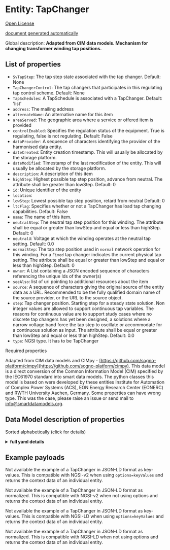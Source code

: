 Entity: TapChanger  
==================  
[Open License](https://github.com/smart-data-models//dataModel.EnergyCIM/blob/master/TapChanger/LICENSE.md)  
[document generated automatically](https://docs.google.com/presentation/d/e/2PACX-1vTs-Ng5dIAwkg91oTTUdt8ua7woBXhPnwavZ0FxgR8BsAI_Ek3C5q97Nd94HS8KhP-r_quD4H0fgyt3/pub?start=false&loop=false&delayms=3000#slide=id.gb715ace035_0_60)  
Global description: **Adapted from CIM data models. Mechanism for changing transformer winding tap positions.**  

## List of properties  

- `SvTapStep`: The tap step state associated with the tap changer. Default: None  - `TapChangerControl`: The tap changers that participates in this regulating tap control scheme. Default: None  - `TapSchedules`: A TapSchedule is associated with a TapChanger. Default: 'list'  - `address`: The mailing address  - `alternateName`: An alternative name for this item  - `areaServed`: The geographic area where a service or offered item is provided  - `controlEnabled`: Specifies the regulation status of the equipment.  True is regulating, false is not regulating. Default: False  - `dataProvider`: A sequence of characters identifying the provider of the harmonised data entity.  - `dateCreated`: Entity creation timestamp. This will usually be allocated by the storage platform.  - `dateModified`: Timestamp of the last modification of the entity. This will usually be allocated by the storage platform.  - `description`: A description of this item  - `highStep`: Highest possible tap step position, advance from neutral. The attribute shall be greater than lowStep. Default: 0  - `id`: Unique identifier of the entity  - `location`:   - `lowStep`: Lowest possible tap step position, retard from neutral Default: 0  - `ltcFlag`: Specifies whether or not a TapChanger has load tap changing capabilities. Default: False  - `name`: The name of this item.  - `neutralStep`: The neutral tap step position for this winding. The attribute shall be equal or greater than lowStep and equal or less than highStep. Default: 0  - `neutralU`: Voltage at which the winding operates at the neutral tap setting. Default: 0.0  - `normalStep`: The tap step position used in `normal` network operation for this winding. For a `Fixed` tap changer indicates the current physical tap setting. The attribute shall be equal or greater than lowStep and equal or less than highStep. Default: 0  - `owner`: A List containing a JSON encoded sequence of characters referencing the unique Ids of the owner(s)  - `seeAlso`: list of uri pointing to additional resources about the item  - `source`: A sequence of characters giving the original source of the entity data as a URL. Recommended to be the fully qualified domain name of the source provider, or the URL to the source object.  - `step`: Tap changer position. Starting step for a steady state solution. Non integer values are allowed to support continuous tap variables. The reasons for continuous value are to support study cases where no discrete tap changers has yet been designed, a solutions where a narrow voltage band force the tap step to oscillate or accommodate for a continuous solution as input. The attribute shall be equal or greater than lowStep and equal or less than highStep. Default: 0.0  - `type`: NGSI type. It has to be TapChanger    
Required properties  
Adapted from CIM data models and CIMpy - [https://github.com/sogno-platform/cimpy](https://github.com/sogno-platform/cimpy). This data model is a direct conversion of the Common Information Model (CIM) specified by the IEC61970 standard into smart data models. The python classes this model is based on were developed by these entities Institute for Automation of Complex Power Systems (ACS), EON Energy Research Center (EONERC) and RWTH University Aachen, Germany. Some properties can have wrong type. This was the case, please raise an issue or send mail to info@smartdatamodels.org.  
## Data Model description of properties  
Sorted alphabetically (click for details)  
<details><summary><strong>full yaml details</strong></summary>    
```yaml  
TapChanger:    
  description: 'Adapted from CIM data models. Mechanism for changing transformer winding tap positions.'    
  properties:    
    SvTapStep:    
      description: 'The tap step state associated with the tap changer. Default: None'    
      type: number    
      x-ngsi:    
        model: https://schema.org/Number    
    TapChangerControl:    
      description: 'The tap changers that participates in this regulating tap control scheme. Default: None'    
      type: number    
      x-ngsi:    
        model: https://schema.org/Number    
    TapSchedules:    
      description: 'A TapSchedule is associated with a TapChanger. Default: ''list'''    
      type: number    
      x-ngsi:    
        model: https://schema.org/Number    
    address:    
      description: 'The mailing address'    
      properties:    
        addressCountry:    
          description: 'Property. The country. For example, Spain. Model:''https://schema.org/addressCountry'''    
          type: string    
        addressLocality:    
          description: 'Property. The locality in which the street address is, and which is in the region. Model:''https://schema.org/addressLocality'''    
          type: string    
        addressRegion:    
          description: 'Property. The region in which the locality is, and which is in the country. Model:''https://schema.org/addressRegion'''    
          type: string    
        postOfficeBoxNumber:    
          description: 'Property. The post office box number for PO box addresses. For example, 03578. Model:''https://schema.org/postOfficeBoxNumber'''    
          type: string    
        postalCode:    
          description: 'Property. The postal code. For example, 24004. Model:''https://schema.org/https://schema.org/postalCode'''    
          type: string    
        streetAddress:    
          description: 'Property. The street address. Model:''https://schema.org/streetAddress'''    
          type: string    
      type: Property    
      x-ngsi:    
        model: https://schema.org/address    
    alternateName:    
      description: 'An alternative name for this item'    
      type: Property    
    areaServed:    
      description: 'The geographic area where a service or offered item is provided'    
      type: Property    
      x-ngsi:    
        model: https://schema.org/Text    
    controlEnabled:    
      description: 'Specifies the regulation status of the equipment.  True is regulating, false is not regulating. Default: False'    
      type: number    
      x-ngsi:    
        model: https://schema.org/Number    
    dataProvider:    
      description: 'A sequence of characters identifying the provider of the harmonised data entity.'    
      type: Property    
    dateCreated:    
      description: 'Entity creation timestamp. This will usually be allocated by the storage platform.'    
      format: date-time    
      type: Property    
    dateModified:    
      description: 'Timestamp of the last modification of the entity. This will usually be allocated by the storage platform.'    
      format: date-time    
      type: Property    
    description:    
      description: 'A description of this item'    
      type: Property    
    highStep:    
      description: 'Highest possible tap step position, advance from neutral. The attribute shall be greater than lowStep. Default: 0'    
      type: number    
      x-ngsi:    
        model: https://schema.org/Number    
    id:    
      anyOf: &tapchanger_-_properties_-_owner_-_items_-_anyof    
        - description: 'Property. Identifier format of any NGSI entity'    
          maxLength: 256    
          minLength: 1    
          pattern: ^[\w\-\.\{\}\$\+\*\[\]`|~^@!,:\\]+$    
          type: string    
        - description: 'Property. Identifier format of any NGSI entity'    
          format: uri    
          type: string    
      description: 'Unique identifier of the entity'    
      type: Property    
    location:    
      $id: https://geojson.org/schema/Geometry.json    
      $schema: "http://json-schema.org/draft-07/schema#"    
      oneOf:    
        - properties:    
            bbox:    
              items:    
                type: number    
              minItems: 4    
              type: array    
            coordinates:    
              items:    
                type: number    
              minItems: 2    
              type: array    
            type:    
              enum:    
                - Point    
              type: string    
          required:    
            - type    
            - coordinates    
          title: 'GeoJSON Point'    
          type: object    
        - properties:    
            bbox:    
              items:    
                type: number    
              minItems: 4    
              type: array    
            coordinates:    
              items:    
                items:    
                  type: number    
                minItems: 2    
                type: array    
              minItems: 2    
              type: array    
            type:    
              enum:    
                - LineString    
              type: string    
          required:    
            - type    
            - coordinates    
          title: 'GeoJSON LineString'    
          type: object    
        - properties:    
            bbox:    
              items:    
                type: number    
              minItems: 4    
              type: array    
            coordinates:    
              items:    
                items:    
                  items:    
                    type: number    
                  minItems: 2    
                  type: array    
                minItems: 4    
                type: array    
              type: array    
            type:    
              enum:    
                - Polygon    
              type: string    
          required:    
            - type    
            - coordinates    
          title: 'GeoJSON Polygon'    
          type: object    
        - properties:    
            bbox:    
              items:    
                type: number    
              minItems: 4    
              type: array    
            coordinates:    
              items:    
                items:    
                  type: number    
                minItems: 2    
                type: array    
              type: array    
            type:    
              enum:    
                - MultiPoint    
              type: string    
          required:    
            - type    
            - coordinates    
          title: 'GeoJSON MultiPoint'    
          type: object    
        - properties:    
            bbox:    
              items:    
                type: number    
              minItems: 4    
              type: array    
            coordinates:    
              items:    
                items:    
                  items:    
                    type: number    
                  minItems: 2    
                  type: array    
                minItems: 2    
                type: array    
              type: array    
            type:    
              enum:    
                - MultiLineString    
              type: string    
          required:    
            - type    
            - coordinates    
          title: 'GeoJSON MultiLineString'    
          type: object    
        - properties:    
            bbox:    
              items:    
                type: number    
              minItems: 4    
              type: array    
            coordinates:    
              items:    
                items:    
                  items:    
                    items:    
                      type: number    
                    minItems: 2    
                    type: array    
                  minItems: 4    
                  type: array    
                type: array    
              type: array    
            type:    
              enum:    
                - MultiPolygon    
              type: string    
          required:    
            - type    
            - coordinates    
          title: 'GeoJSON MultiPolygon'    
          type: object    
      title: 'GeoJSON Geometry'    
    lowStep:    
      description: 'Lowest possible tap step position, retard from neutral Default: 0'    
      type: number    
      x-ngsi:    
        model: https://schema.org/Number    
    ltcFlag:    
      description: 'Specifies whether or not a TapChanger has load tap changing capabilities. Default: False'    
      type: number    
      x-ngsi:    
        model: https://schema.org/Number    
    name:    
      description: 'The name of this item.'    
      type: Property    
    neutralStep:    
      description: 'The neutral tap step position for this winding. The attribute shall be equal or greater than lowStep and equal or less than highStep. Default: 0'    
      type: number    
      x-ngsi:    
        model: https://schema.org/Number    
    neutralU:    
      description: 'Voltage at which the winding operates at the neutral tap setting. Default: 0.0'    
      type: number    
      x-ngsi:    
        model: https://schema.org/Number    
    normalStep:    
      description: 'The tap step position used in `normal` network operation for this winding. For a `Fixed` tap changer indicates the current physical tap setting. The attribute shall be equal or greater than lowStep and equal or less than highStep. Default: 0'    
      type: number    
      x-ngsi:    
        model: https://schema.org/Number    
    owner:    
      description: 'A List containing a JSON encoded sequence of characters referencing the unique Ids of the owner(s)'    
      items:    
        anyOf: *tapchanger_-_properties_-_owner_-_items_-_anyof    
        description: 'Property. Unique identifier of the entity'    
      type: Property    
    seeAlso:    
      description: 'list of uri pointing to additional resources about the item'    
      oneOf:    
        - items:    
            format: uri    
            type: string    
          minItems: 1    
          type: array    
        - format: uri    
          type: string    
      type: Property    
    source:    
      description: 'A sequence of characters giving the original source of the entity data as a URL. Recommended to be the fully qualified domain name of the source provider, or the URL to the source object.'    
      type: Property    
    step:    
      description: 'Tap changer position. Starting step for a steady state solution. Non integer values are allowed to support continuous tap variables. The reasons for continuous value are to support study cases where no discrete tap changers has yet been designed, a solutions where a narrow voltage band force the tap step to oscillate or accommodate for a continuous solution as input. The attribute shall be equal or greater than lowStep and equal or less than highStep. Default: 0.0'    
      type: number    
      x-ngsi:    
        model: https://schema.org/Number    
    type:    
      description: 'NGSI type. It has to be TapChanger'    
      enum:    
        - TapChanger    
      type: Property    
  required: []    
  type: object    
```  
</details>    
## Example payloads    
Not available the example of a TapChanger in JSON-LD format as key-values. This is compatible with NGSI-v2 when  using `options=keyValues` and returns the context data of an individual entity.  
Not available the example of a TapChanger in JSON-LD format as normalized. This is compatible with NGSI-v2 when not using options and returns the context data of an individual entity.  
Not available the example of a TapChanger in JSON-LD format as key-values. This is compatible with NGSI-LD when  using `options=keyValues` and returns the context data of an individual entity.  
Not available the example of a TapChanger in JSON-LD format as normalized. This is compatible with NGSI-LD when not using options and returns the context data of an individual entity.  
